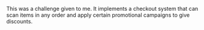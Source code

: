 This was a challenge given to me.
It implements a checkout system that can scan items in any order and apply certain promotional campaigns to give discounts.
